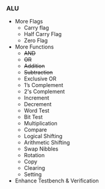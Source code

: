 ### ALU
- More Flags
  - Carry flag
  - Half Carry Flag
  - Zero Flag
- More Functions
  - ~~AND~~
  - ~~OR~~
  - ~~Addition~~
  - ~~Subtraction~~
  - Exclusive OR
  - 1’s Complement
  - 2's Complement
  - Increment
  - Decrement
  - Word Test
  - Bit Test
  - Multiplication
  - Compare
  - Logical Shifting
  - Arithmetic Shifting
  - Swap Nibbles
  - Rotation
  - Copy
  - Clearing
  - Setting
- Enhance Testbench & Verification